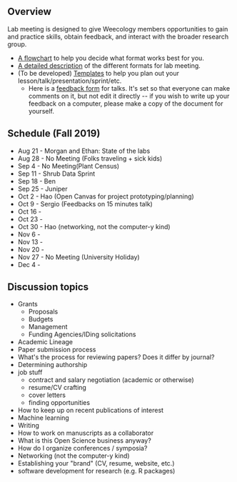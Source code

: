 ## Overview
Lab meeting is designed to give Weecology members opportunities to gain and practice skills, obtain feedback, and interact with the broader research group.
* [A flowchart](https://github.com/weecology/lab-wiki/blob/master/uploads/flowchart.png) to help you decide what format works best for you.
* [A detailed description](https://github.com/weecology/lab-wiki/wiki/WEecology:-Lab-Meeting-Format-Description) of the different formats for lab meeting.
* (To be developed) [Templates]() to help you plan out your lesson/talk/presentation/sprint/etc.
  - Here is a [feedback form](https://docs.google.com/document/d/12RS_PGXJ8-pSdakyIH1WZAsR90gWCRV4KdBzii2uy8o/edit?usp=sharing) for talks. It's set so that everyone can make comments on it, but not edit it directly -- if you wish to write up your feedback on a computer, please make a copy of the document for yourself.

## Schedule (Fall 2019)

* Aug 21 - Morgan and Ethan: State of the labs
* Aug 28 - No Meeting (Folks traveling + sick kids)
* Sep 4 - No Meeting(Plant Census)
* Sep 11 - Shrub Data Sprint
* Sep 18 - Ben
* Sep 25 - Juniper
* Oct 2 - Hao (Open Canvas for project prototyping/planning)
* Oct 9 - Sergio (Feedbacks on 15 minutes talk)
* Oct 16 - 
* Oct 23 - 
* Oct 30 - Hao (networking, not the computer-y kind)
* Nov 6 - 
* Nov 13 -
* Nov 20 -
* Nov 27 - No Meeting (University Holiday)
* Dec 4 - 


## Discussion topics

* Grants
    * Proposals
    * Budgets
    * Management
    * Funding Agencies/IDing solicitations
* Academic Lineage
* Paper submission process
* What's the process for reviewing papers? Does it differ by journal?
* Determining authorship
* job stuff
  - contract and salary negotiation (academic or otherwise)
  - resume/CV crafting
  - cover letters
  - finding opportunities
* How to keep up on recent publications of interest
* Machine learning
* Writing
* How to work on manuscripts as a collaborator
* What is this Open Science business anyway?
* How do I organize conferences / symposia?
* Networking (not the computer-y kind)
* Establishing your "brand" (CV, resume, website, etc.)
* software development for research (e.g. R packages)